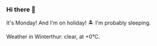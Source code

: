 ### Hi there :wave:

It's Monday! And I'm on holiday! :desert_island: I'm probably sleeping.

Weather in Winterthur: clear, at +0°C.
